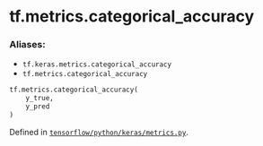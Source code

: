 <div itemscope itemtype="http://developers.google.com/ReferenceObject">
<meta itemprop="name" content="tf.metrics.categorical_accuracy" />
<meta itemprop="path" content="Stable" />
</div>

# tf.metrics.categorical_accuracy

### Aliases:

* `tf.keras.metrics.categorical_accuracy`
* `tf.metrics.categorical_accuracy`

``` python
tf.metrics.categorical_accuracy(
    y_true,
    y_pred
)
```



Defined in [`tensorflow/python/keras/metrics.py`](/code/stable/tensorflow/python/keras/metrics.py).

